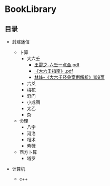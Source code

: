 # BookLibrary

## 目录

- 封建迷信
  - 卜算
    - 大六壬
      - [王雷之-六壬一点金.pdf](封建迷信\卜算\大六壬\C511王雷之-六壬一点金.pdf)
      - [《大六壬指南》.pdf](封建迷信\卜算\大六壬\《大六壬指南》.pdf)
      - [林烽-《大六壬经典案例解析》109页](封建迷信\卜算\大六壬\02.林烽-《大六壬经典案例解析》109页.pdf)
    - 六爻
    - 梅花
    - 奇门
    - 小成图
    - 太乙
    - 杂
  - 命理
    - 八字
    - 河洛
    - 相术
    - 紫薇
  - 西方卜算
    - 塔罗

- 计算机
  - c++